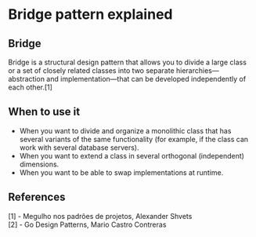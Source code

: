 # Bridge pattern explained

## Bridge
Bridge is a structural design pattern that allows you to divide a large class or a set of closely related classes into two separate hierarchies—abstraction and implementation—that can be developed independently of each other.[1]

## When to use it
* When you want to divide and organize a monolithic class that has several variants of the same functionality (for example, if the class can work with several database servers).
* When you want to extend a class in several orthogonal (independent) dimensions.
* When you want to be able to swap implementations at runtime.

## References
[1] - Megulho nos padrões de projetos, Alexander Shvets  
[2] - Go Design Patterns, Mario Castro Contreras